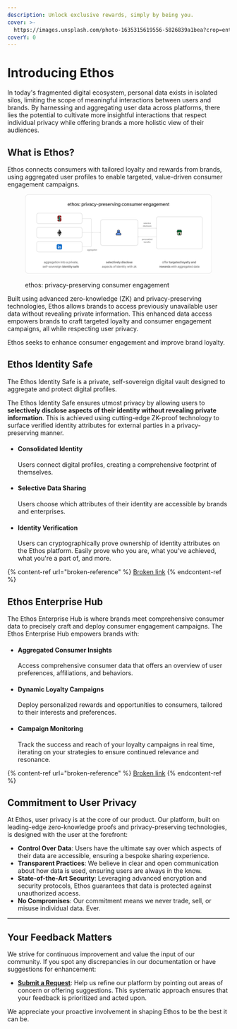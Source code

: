 ```yaml
---
description: Unlock exclusive rewards, simply by being you.
cover: >-
  https://images.unsplash.com/photo-1635315619556-5826839a1bea?crop=entropy&cs=srgb&fm=jpg&ixid=M3wxOTcwMjR8MHwxfHNlYXJjaHw0fHxicm93bnxlbnwwfHx8fDE2OTMwODcxNTF8MA&ixlib=rb-4.0.3&q=85
coverY: 0
---
```


# Introducing Ethos

In today's fragmented digital ecosystem, personal data exists in isolated silos, limiting the scope of meaningful interactions between users and brands. By harnessing and aggregating user data across platforms, there lies the potential to cultivate more insightful interactions that respect individual privacy while offering brands a more holistic view of their audiences.

## What is Ethos?

Ethos connects consumers with tailored loyalty and rewards from brands, using aggregated user profiles to enable targeted, value-driven consumer engagement campaigns.

<figure><img src=".gitbook/assets/image (3).png" alt=""><figcaption><p>ethos: privacy-preserving consumer engagement</p></figcaption></figure>

Built using advanced zero-knowledge (ZK) and privacy-preserving technologies, Ethos allows brands to access previously unavailable user data without revealing private information. This enhanced data access empowers brands to craft targeted loyalty and consumer engagement campaigns, all while respecting user privacy.

Ethos seeks to enhance consumer engagement and improve brand loyalty.

## Ethos Identity Safe

The Ethos Identity Safe is a private, self-sovereign digital vault designed to aggregate and protect digital profiles.&#x20;

The Ethos Identity Safe ensures utmost privacy by allowing users to **selectively disclose aspects of their identity without revealing private information**. This is achieved using cutting-edge ZK-proof technology to surface verified identity attributes for external parties in a privacy-preserving manner.

*   #### Consolidated Identity

    Users connect digital profiles, creating a comprehensive footprint of themselves.
*   #### Selective Data Sharing

    Users choose which attributes of their identity are accessible by brands and enterprises.
*   #### Identity Verification

    Users can cryptographically prove ownership of identity attributes on the Ethos platform. Easily prove who you are, what you've achieved, what you're a part of, and more.

{% content-ref url="broken-reference" %}
[Broken link](broken-reference)
{% endcontent-ref %}

## Ethos Enterprise Hub

The Ethos Enterprise Hub is where brands meet comprehensive consumer data to precisely craft and deploy consumer engagement campaigns. The Ethos Enterprise Hub empowers brands with:

*   #### Aggregated Consumer Insights&#x20;

    Access comprehensive consumer data that offers an overview of user preferences, affiliations, and behaviors.
*   #### Dynamic Loyalty Campaigns

    Deploy personalized rewards and opportunities to consumers, tailored to their interests and preferences.
*   #### Campaign Monitoring

    Track the success and reach of your loyalty campaigns in real time, iterating on your strategies to ensure continued relevance and resonance.

{% content-ref url="broken-reference" %}
[Broken link](broken-reference)
{% endcontent-ref %}

## Commitment to User Privacy

At Ethos, user privacy is at the core of our product. Our platform, built on leading-edge zero-knowledge proofs and privacy-preserving technologies, is designed with the user at the forefront:

* **Control Over Data**: Users have the ultimate say over which aspects of their data are accessible, ensuring a bespoke sharing experience.
* **Transparent Practices**: We believe in clear and open communication about how data is used, ensuring users are always in the know.
* **State-of-the-Art Security**: Leveraging advanced encryption and security protocols, Ethos guarantees that data is protected against unauthorized access.
* **No Compromises**: Our commitment means we never trade, sell, or misuse individual data. Ever.

***

## Your Feedback Matters

We strive for continuous improvement and value the input of our community. If you spot any discrepancies in our documentation or have suggestions for enhancement:

* [**Submit a Request**](https://www.youtube.com/): Help us refine our platform by pointing out areas of concern or offering suggestions. This systematic approach ensures that your feedback is prioritized and acted upon.

We appreciate your proactive involvement in shaping Ethos to be the best it can be.
